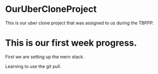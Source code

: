 # OurUberCloneProject

This is our uber clone project that was assigned to us during the TBPPP.


# This is our first week progress.

First we are setting up the mern stack.

Learning to use the git pull.
